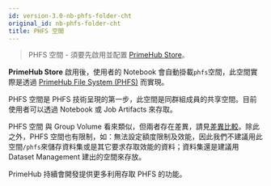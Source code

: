 ```yaml
---
id: version-3.0-nb-phfs-folder-cht
original_id: nb-phfs-folder-cht
title: PHFS 空間
---
```


>PHFS 空間 - 須要先啟用並配置 [PrimeHub Store](design/primehub-store)。

**PrimeHub Store** 啟用後，使用者的 Notebook 會自動掛載`phfs`空間，此空間實際是透過 [PrimeHub File System (PHFS)](design/phfs) 而實現。

PHFS 空間是 PHFS 技術呈現的第一步，此空間是同群組成員的共享空間。目前使用者可以透過 Notebook 或 Job Artifacts 來存取。

PHFS 空間 與 Group Volume 看來類似，但兩者存在差異，請見[差異比較](../design/phfs#comparing-to-group-volume)。除此之外，PHFS 空間也有限制，如：無法設定額度限制及效能，因此我們不建議用此空間`/phfs`來儲存資料集或是其它要求存取效能的資料；資料集還是建議用 Dataset Management 建出的空間來存放。

PrimeHub 持續會開發提供更多利用存取 PHFS 的功能。
